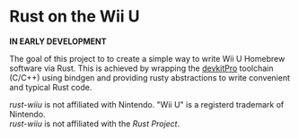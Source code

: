 # Rust on the Wii U

**IN EARLY DEVELOPMENT**

The goal of this project to to create a simple way to write Wii U Homebrew software via Rust. This is achieved by wrapping the [devkitPro](https://github.com/devkitPro) toolchain (C/C++) using bindgen and providing rusty abstractions to write convenient and typical Rust code.


*rust-wiiu* is not affiliated with Nintendo. "Wii U" is a registerd trademark of Nintendo.<br>
*rust-wiiu* is not affiliated with the *Rust Project*.
